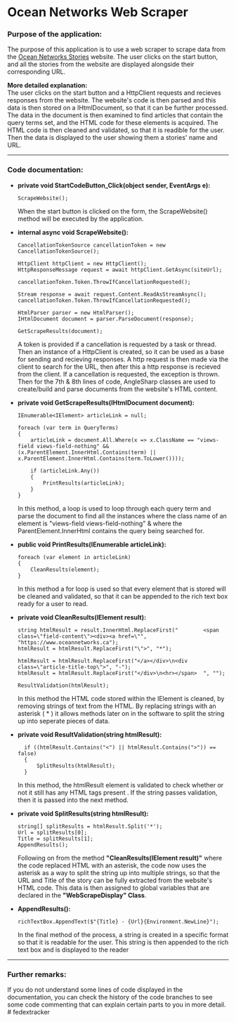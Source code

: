 # Ocean Networks Web Scraper
### Purpose of the application:
The purpose of this application is to use a web scraper to scrape data from the [Ocean Networks Stories](https://www.oceannetworks.ca/news/stories) website. The user clicks on the start button, and all the stories from the website are displayed alongside their corresponding URL.

**More detailed explanation:** <br>
The user clicks on the start button and a HttpClient requests and recieves responses from the website. The website's code is then parsed and this data is then stored on a IHtmlDocument, so that it can be further processed. The data in the document is then examined to find articles that contain the query terms set, and the HTML code for these elements is acquired. The HTML code is then cleaned and validated, so that it is readible for the user. Then the data is displayed to the user showing them a stories' name and URL.
____
### Code documentation:
* __private void StartCodeButton_Click(object sender, EventArgs e):__
	```
	ScrapeWebsite();
	```
	When the start button is clicked on the form, the ScrapeWebsite() method will be executed by the application.

* __internal async void ScrapeWebsite():__
	 ```
    CancellationTokenSource cancellationToken = new CancellationTokenSource();

	 HttpClient httpClient = new HttpClient();
     HttpResponseMessage request = await httpClient.GetAsync(siteUrl);

     cancellationToken.Token.ThrowIfCancellationRequested();

     Stream response = await request.Content.ReadAsStreamAsync();
     cancellationToken.Token.ThrowIfCancellationRequested();

     HtmlParser parser = new HtmlParser();
     IHtmlDocument document = parser.ParseDocument(response);

     GetScrapeResults(document);
	```
	A token is provided if a cancellation is requested by a task or thread. Then an instance of a HttpClient is created, so it can be used as a base for sending and recieving responses. A http request is then made via the client to search for the URL, then after this a http response  is recieved from the client.  If a cancellation is requested, the exception is thrown. Then for the 7th & 8th lines of code, AngleSharp classes are used to create/build and parse documents from the website's HTML content.

* __private void GetScrapeResults(IHtmlDocument document):__
	```
	IEnumerable<IElement> articleLink = null;
	
    foreach (var term in QueryTerms)
    {
        articleLink = document.All.Where(x => x.ClassName == "views-field views-field-nothing" && (x.ParentElement.InnerHtml.Contains(term) || x.ParentElement.InnerHtml.Contains(term.ToLower())));

        if (articleLink.Any())
        {
            PrintResults(articleLink);
        }
    }            
	```
	In this method, a loop is used to loop through each query term and parse the document to find all the instances where the class name of an element is "views-field views-field-nothing" & where the ParentElement.InnerHtml contains the query being searched for.

* __public void PrintResults(IEnumerable<IElement> articleLink):__
	```
	foreach (var element in articleLink)
	{
		CleanResults(element);
	}
	```
	In this method a for loop is used so that every element that is stored will be cleaned and validated, so that it can be appended to the rich text box ready for a user to read.

* __private void CleanResults(IElement result):__
	```
	string htmlResult = result.InnerHtml.ReplaceFirst("        <span class=\"field-content\"><div><a href=\"", "https://www.oceannetworks.ca");
	htmlResult = htmlResult.ReplaceFirst("\">", "*");
	
	htmlResult = htmlResult.ReplaceFirst("</a></div>\n<div class=\"article-title-top\">", "-");
	htmlResult = htmlResult.ReplaceFirst("</div>\n<hr></span>  ", "");

	ResultValidation(htmlResult);
	```
	In this method the HTML code stored within the IElement is cleaned, by removing strings of text from the HTML. By replacing strings with an asterisk ( * ) it allows methods later on in the software to split the string up into seperate pieces of data.
* __private void ResultValidation(string htmlResult):__
	```
	  if ((htmlResult.Contains("<") || htmlResult.Contains(">")) == false)
	  {
	      SplitResults(htmlResult);
	  }
	```
	In this method, the htmlResult element is validated to check whether or not it still has any HTML tags present . If the string passes validation, then it is passed into the next method.

* __private void SplitResults(string htmlResult):__ 
	```
	string[] splitResults = htmlResult.Split('*');
    Url = splitResults[0];
    Title = splitResults[1];
    AppendResults();
	```
	Following on from the method __"CleanResults(IElement result)"__ where the code replaced HTML with an asterisk, the code now uses the asterisk as a way to split the string up into multiple strings, so that the URL and Title of the story can be fully extracted from the website's HTML code. This data is then assigned to global variables that are declared in the **"WebScrapeDisplay" Class**.
* __AppendResults():__
	```
	richTextBox.AppendText($"{Title} - {Url}{Environment.NewLine}");
	```
	In the final method of the process, a string is created in a specific format so that it is readable for the user. This string is then appended to the rich text box and is displayed to the reader
____
### Further remarks:
If you do not understand some lines of code displayed in the documentation, you can check the history of the code branches to see some code commenting that can explain certain parts to you in more detail.
#   f e d e x t r a c k e r  
 